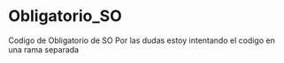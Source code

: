 # Obligatorio_SO
Codigo de Obligatorio de SO
Por las dudas estoy intentando el codigo en una rama separada
